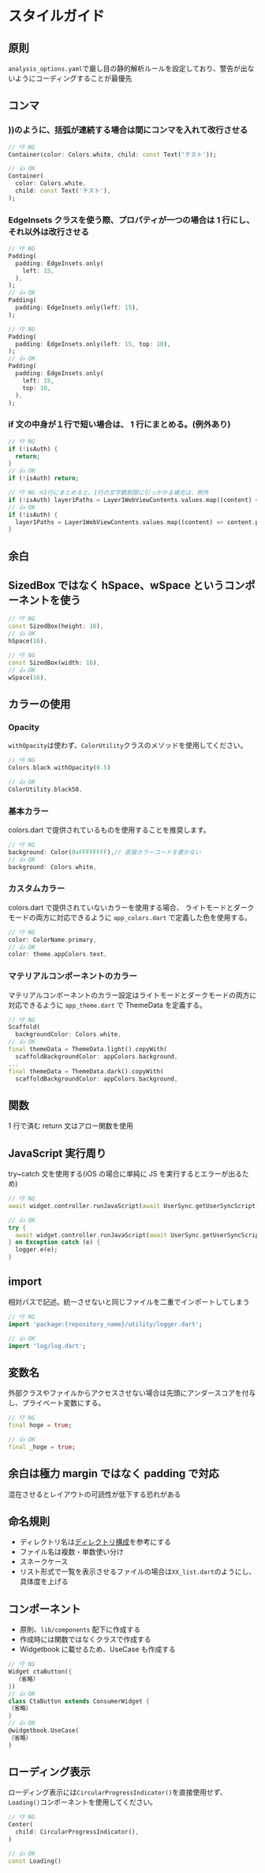 # スタイルガイド

## 原則

`analysis_options.yaml`で厳し目の静的解析ルールを設定しており、警告が出ないようにコーディングすることが最優先

## コンマ

### ))のように、括弧が連続する場合は間にコンマを入れて改行させる

```dart
// 👎 NG
Container(color: Colors.white, child: const Text('テスト'));

// 👍 OK
Container(
  color: Colors.white,
  child: const Text('テスト'),
);
```

### EdgeInsets クラスを使う際、プロパティが一つの場合は 1 行にし、それ以外は改行させる

```dart
// 👎 NG
Padding(
  padding: EdgeInsets.only(
    left: 15,
  ),
);
// 👍 OK
Padding(
  padding: EdgeInsets.only(left: 15),
);

// 👎 NG
Padding(
  padding: EdgeInsets.only(left: 15, top: 10),
);
// 👍 OK
Padding(
  padding: EdgeInsets.only(
    left: 15,
    top: 10,
  ),
);
```

### if 文の中身が１行で短い場合は、 1 行にまとめる。(例外あり)

```dart
// 👎 NG
if (!isAuth) {
  return;
}
// 👍 OK
if (!isAuth) return;

// 👎 NG ※1行にまとめると、1行の文字数制限に引っかかる場合は、例外
if (!isAuth) layer1Paths = Layer1WebViewContents.values.map((content) => content.path).toList();
// 👍 OK
if (!isAuth) {
  layer1Paths = Layer1WebViewContents.values.map((content) => content.path).toList();
}
```

## 余白

## SizedBox ではなく hSpace、wSpace というコンポーネントを使う

```dart
// 👎 NG
const SizedBox(height: 16),
// 👍 OK
hSpace(16),

// 👎 NG
const SizedBox(width: 16),
// 👍 OK
wSpace(16),
```

## カラーの使用

### Opacity

`withOpacity`は使わず、`ColorUtility`クラスのメソッドを使用してください。

```dart
// 👎 NG
Colors.black.withOpacity(0.5)

// 👍 OK
ColorUtility.black50,
```

### 基本カラー

colors.dart で提供されているものを使用することを推奨します。

```dart
// 👎 NG
background: Color(0xFFFFFFFF),// 直接カラーコードを書かない
// 👍 OK
background: Colors.white,
```

### カスタムカラー

colors.dart で提供されていないカラーを使用する場合、
ライトモードとダークモードの両方に対応できるように `app_colors.dart` で定義した色を使用する。

```dart
// 👎 NG
color: ColorName.primary,
// 👍 OK
color: theme.appColors.text,
```

### マテリアルコンポーネントのカラー

マテリアルコンポーネントのカラー設定はライトモードとダークモードの両方に対応できるように `app_theme.dart` で ThemeData を定義する。

```dart
// 👎 NG
Scaffold(
  backgroundColor: Colors.white,
// 👍 OK
final themeData = ThemeData.light().copyWith(
  scaffoldBackgroundColor: appColors.background,
...
final themeData = ThemeData.dark().copyWith(
  scaffoldBackgroundColor: appColors.background,
```

## 関数

1 行で済む return 文はアロー関数を使用

## JavaScript 実行周り

try~catch 文を使用する(iOS の場合に単純に JS を実行するとエラーが出るため)

```dart
// 👎 NG
await widget.controller.runJavaScript(await UserSync.getUserSyncScript() ?? '');

// 👍 OK
try {
  await widget.controller.runJavaScript(await UserSync.getUserSyncScript() ?? '');
} on Exception catch (e) {
  logger.e(e);
}
```

## import

相対パスで記述。統一させないと同じファイルを二重でインポートしてしまう

```dart
// 👎 NG
import 'package:{repository_name}/utility/logger.dart';

// 👍 OK
import 'log/log.dart';
```

## 変数名

外部クラスやファイルからアクセスさせない場合は先頭にアンダースコアを付与し、プライベート変数にする。

```dart
// 👎 NG
final hoge = true;

// 👍 OK
final _hoge = true;
```

## 余白は極力 margin ではなく padding で対応

混在させるとレイアウトの可読性が低下する恐れがある

## 命名規則

- ディレクトリ名は[ディレクトリ構成](/README.md)を参考にする
- ファイル名は複数・単数使い分け
- スネークケース
- リスト形式で一覧を表示させるファイルの場合は`XX_list.dart`のようにし、具体度を上げる

## コンポーネント

- 原則、`lib/components` 配下に作成する
- 作成時には関数ではなくクラスで作成する
- Widgetbook に載せるため、UseCase も作成する

```dart
// 👎 NG
Widget ctaButton({
  （省略）
})
// 👍 OK
class CtaButton extends ConsumerWidget {
（省略）
}
// 👍 OK
@widgetbook.UseCase(
（省略）
)
```

## ローディング表示

ローディング表示には`CircularProgressIndicator()`を直接使用せず、`Loading()`コンポーネントを使用してください。

```dart
// 👎 NG
Center(
  child: CircularProgressIndicator(),
)

// 👍 OK
const Loading()
```
